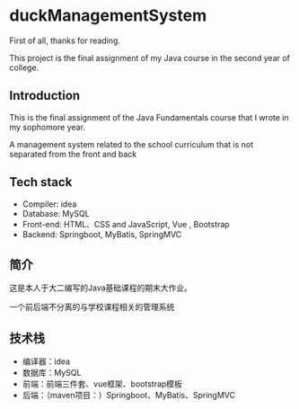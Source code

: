 # duckManagementSystem

First of all, thanks for reading.

This project is the final assignment of my Java course in the second year of college.

## Introduction

This is the final assignment of the Java Fundamentals course that I wrote in my sophomore year.

A management system related to the school curriculum that is not separated from the front and back

## Tech stack

- Compiler: idea
- Database: MySQL
- Front-end: HTML、CSS and JavaScript, Vue , Bootstrap
- Backend: Springboot, MyBatis, SpringMVC

## 简介

这是本人于大二编写的Java基础课程的期末大作业。

一个前后端不分离的与学校课程相关的管理系统

## 技术栈

- 编译器：idea
- 数据库：MySQL
- 前端：前端三件套、vue框架、bootstrap模板
- 后端：（maven项目：）Springboot、MyBatis、SpringMVC
